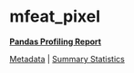 # mfeat_pixel

[**Pandas Profiling Report**](https://epistasislab.github.io/pmlb/profile/mfeat_pixel.html)

[Metadata](metadata.yaml) | [Summary Statistics](summary_stats.tsv)

